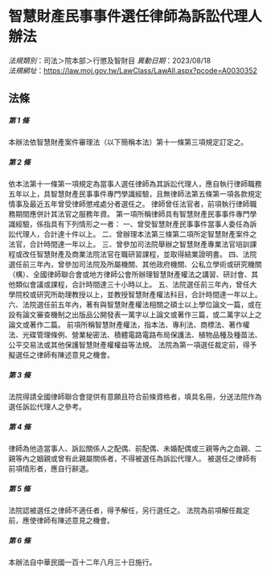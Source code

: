 # 智慧財產民事事件選任律師為訴訟代理人辦法

*法規類別*：司法＞院本部＞行懲及智財目
*異動日期*：2023/08/18  
*法規網址*：https://law.moj.gov.tw/LawClass/LawAll.aspx?pcode=A0030352



## 法條
##### 第 1 條
本辦法依智慧財產案件審理法（以下簡稱本法）第十一條第三項規定訂定之。

##### 第 2 條
依本法第十一條第一項規定為當事人選任律師為其訴訟代理人，應自執行律師職務五年以上，具智慧財產民事事件專門學識經驗，且無律師法第五條第一項各款規定情事及最近五年曾受律師懲戒處分者選任之。
律師曾任法官者，前項執行律師職務期間應併計其法官之服務年資。
第一項所稱律師具有智慧財產民事事件專門學識經驗，係指具有下列情形之一者：
一、曾受智慧財產民事事件當事人委任為訴訟代理人，合計達十件以上。
二、曾辦理本法第三條第二項所定智慧財產案件之法官，合計時間達一年以上。
三、曾參加司法院舉辦之智慧財產專業法官培訓課程或改任智慧財產及商業法院法官在職研習課程，並取得結業證明書。
四、法院選任前三年內，曾參加司法院及所屬機關、其他政府機關、公私立學術或研究機關（構）、全國律師聯合會或地方律師公會所辦理智慧財產權法之講習、研討會、其他類似會議或課程，合計時間達三十小時以上。
五、法院選任前三年內，曾任大學院校或研究所助理教授以上，並教授智慧財產權法科目，合計時間達一年以上。
六、法院選任前五年內，著有與智慧財產權法相關之碩士以上學位論文一篇，或在設有論文審查機制之出版品公開發表一萬字以上論文或著作三篇，或二萬字以上之 論文或著作二篇。
前項所稱智慧財產權法，指本法、專利法、商標法、著作權法、光碟管理條例、營業秘密法、積體電路電路布局保護法、植物品種及種苗法、公平交易法或其他保護智慧財產權權益等法規。
法院為第一項選任裁定前，得予擬選任之律師有陳述意見之機會。

##### 第 3 條
法院得請全國律師聯合會提供有意願且符合前條資格者，填具名冊，分送法院作為選任訴訟代理人之參考。

##### 第 4 條
律師為他造當事人、訴訟關係人之配偶、前配偶、未婚配偶或三親等內之血親、二親等內之姻親或曾有此親屬關係者，不得被選任為訴訟代理人。
被選任之律師有前項情形者，應自行辭退。

##### 第 5 條
法院認被選任之律師不適任者，得予解任，另行選任之。
法院為前項解任裁定前，應使律師有陳述意見之機會。

##### 第 6 條
本辦法自中華民國一百十二年八月三十日施行。


